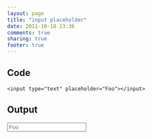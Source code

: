 ```yaml
---
layout: page
title: "input placeholder"
date: 2011-10-18 23:36
comments: true
sharing: true
footer: true
---
```


## Code
```<input type="text" placeholder="Foo"></input>```

## Output
<input type="text" placeholder="Foo"></input>
